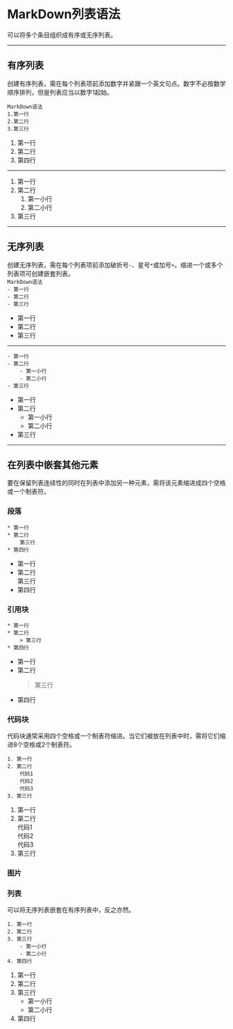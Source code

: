 # MarkDown列表语法
可以将多个条目组织成有序或无序列表。  
***
## 有序列表
创建有序列表，需在每个列表项前添加数字并紧跟一个英文句点。数字不必按数学顺序排列，但是列表应当以数字1起始。  

`MarkDown语法`  
`1.第一行`  
`2.第二行`  
`3.第三行`  

1. 第一行
2. 第二行
3. 第四行
***
1. 第一行
2. 第二行
    1. 第一小行
    2. 第二小行
3. 第三行

***
## 无序列表
创建无序列表，需在每个列表项前添加破折号`-`、星号`*`或加号`+`。缩进一个或多个列表项可创建嵌套列表。  
`MarkDown语法`  
`- 第一行`  
`- 第二行`  
`- 第三行`  

- 第一行
- 第二行
- 第三行
***

    - 第一行
    - 第二行
        - 第一小行
        - 第二小行
    - 第三行

- 第一行
- 第二行
    - 第一小行
    - 第二小行
- 第三行  

***
## 在列表中嵌套其他元素
要在保留列表连续性的同时在列表中添加另一种元素，需将该元素缩进成四个空格或一个制表符。  
 
### 段落 

    * 第一行  
    * 第二行  
        第三行  
    * 第四行  

* 第一行
* 第二行  
    第三行
* 第四行

### 引用块

    * 第一行
    * 第二行  
        > 第三行
    * 第四行

* 第一行
* 第二行  
    > 第三行
* 第四行

### 代码块
代码块通常采用四个空格或一个制表符缩进。当它们被放在列表中时，需将它们缩进8个空格或2个制表符。  

    1. 第一行
    2. 第二行  
        代码1  
        代码2  
        代码3
    3. 第三行

1. 第一行
2. 第二行  
    代码1  
    代码2  
    代码3
3. 第三行

### 图片

### 列表
可以将无序列表嵌套在有序列表中，反之亦然。  

    1. 第一行  
    2. 第二行 
    3. 第三行  
        - 第一小行
        - 第二小行
    4. 第四行  

1. 第一行  
2. 第二行 
3. 第三行  
    - 第一小行
    - 第二小行
4. 第四行